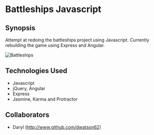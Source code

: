 Battleships Javascript
=======================

## Synopsis

Attempt at redoing the battleships project using Javascript. Currently rebuilding the game using Express and Angular.

![Battleships](http://web-vassets.ea.com/Assets/Richmedia/Image/FullImageLogo/battleship_pogo_logo_370x100.png?cb=1412974675)

## Technologies Used

- Javascript
- jQuery, Angular
- Express
- Jasmine, Karma and Protractor

## Collaborators

- Daryl (http://www.github.com/dwatson62)
